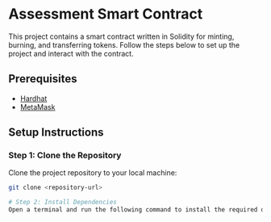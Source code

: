 # Assessment Smart Contract

This project contains a smart contract written in Solidity for minting, burning, and transferring tokens. Follow the steps below to set up the project and interact with the contract.

## Prerequisites
- [Hardhat](https://hardhat.org/)
- [MetaMask](https://metamask.io/)

## Setup Instructions

### Step 1: Clone the Repository

Clone the project repository to your local machine:

```sh
git clone <repository-url>

# Step 2: Install Dependencies
Open a terminal and run the following command to install the required dependencies:

